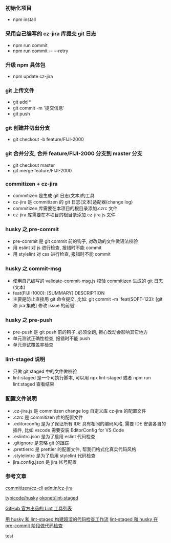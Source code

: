 ### 初始化项目

- npm install

### 采用自己编写的 cz-jira 库提交 git 日志

- npm run commit
- npm run commit -- --retry

### 升级 npm 具体包

- npm update cz-jira

### git 上传文件

- git add \*
- git commit -m '提交信息'
- git push

### git 创建并切出分支

- git checkout -b feature/FIJI-2000

### git 合并分支, 合并 feature/FIJI-2000 分支到 master 分支

- git checkout master
- git merge feature/FIJI-2000

### commitizen + cz-jira

- commitizen 是生成 git 日志(文本)的工具
- cz-jira 是 commitizen 的 git 日志(文本)适配器(change log)
- commitizen 库需要在本项目的根目录添加.czrc 文件
- cz-jira 库需要在本项目的根目录添加.cz-jira.js 文件

### husky 之 pre-commit

- pre-commit 是 git commit 前的钩子, 对改动的文件做语法校验
- 用 eslint 对 js 进行检查, 报错时不能 commit
- 用 stylelint 对 css 进行检查, 报错时不能 commit

### husky 之 commit-msg

- 使用自己编写的 validate-commit-msg.js 校验 commitizen 生成的 git 日志(文本)
- feat(FIJI-1000): [SUMMARY] DESCRIPTION
- 主要是防止直接用 git 命令提交, 比如: git commit -m 'feat(SOFT-123): [git 和 jira 集成] 修改 issue 的前缀'

### husky 之 pre-push

- pre-push 是 git push 前的钩子, 必须全跑, 担心改动会影响其它地方
- 单元测试正确性检查, 报错时不能 push
- 单元测试覆盖率检查

### lint-staged 说明

- 只做 git staged 中的文件做校验
- lint-staged 是一个可执行脚本, 可以用 npx lint-staged 或者 npm run lint:staged 查看结果

### 配置文件说明

- .cz-jira.js 是 commitizen change log 自定义库 cz-jira 的配置文件
- .czrc 是 commitizen 库的配置文件
- .editorconfig 是为了保证所有 IDE 具有相同的编码风格, 需要 IDE 安装各自的插件, 比如 vscode 需要安装 EditorConfig for VS Code
- .eslintrc.json 是为了启用 eslint 代码检查
- .gitignore 是忽略 git 的跟踪
- .prettierrc 是 prettier 的配置文件, 帮我们格式化真实代码风格
- .stylelintrc 是为了启用 stylelint 代码检查
- jira.config.json 是 jira 帐号配置

### 参考文章

[commitizen/cz-cli](https://github.com/commitizen/cz-cli)
[adntin/cz-jira](https://github.com/adntin/cz-jira)

[typicode/husky](https://github.com/typicode/husky)
[okonet/lint-staged](https://github.com/okonet/lint-staged)

[GitHub 官方出品的 Lint 工具列表](https://github.com/collections/clean-code-linters)

[用 husky 和 lint-staged 构建超溜的代码检查工作流](https://segmentfault.com/a/1190000009546913)
[lint-staged 和 husky 在 pre-commit 阶段做代码检查](https://dsb123dsb.github.io/2018/05/26/lint-staged%E5%92%8Chusky%E5%9C%A8pre-commit%E9%98%B6%E6%AE%B5%E5%81%9A%E4%BB%A3%E7%A0%81%E6%A3%80%E6%9F%A5/)

test
